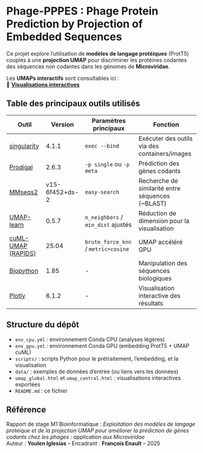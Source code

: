 # Phage-PPPES : Phage Protein Prediction by Projection of Embedded Sequences

Ce projet explore l’utilisation de **modèles de langage protéiques** (ProtT5) couplés à une **projection UMAP** pour discriminer les protéines codantes des séquences non codantes dans les génomes de **Microviridae**.

Les **UMAPs interactifs** sont consultables ici :  
🔗 **[Visualisations interactives](https://tulgar-bioinformatic.github.io/phage-pppes/)**

## Table des principaux outils utilisés

| Outil | Version | Paramètres principaux | Fonction |
|-------|---------|-----------------------|----------|
| [singularity](https://github.com/apptainer/singularity) | 4.1.1 | `exec --bind` | Exécuter des outils via des containers/images |
| [Prodigal](https://github.com/hyattpd/Prodigal) | 2.6.3 | `-p single` ou `-p meta` | Prédiction des gènes codants |
| [MMseqs2](https://github.com/soedinglab/MMseqs2) | v15-6f452+ds-2 | `easy-search` | Recherche de similarité entre séquences (~BLAST) |
| [UMAP-learn](https://umap-learn.readthedocs.io/) | 0.5.7 | `n_neighbors` / `min_dist` ajustés | Réduction de dimension pour la visualisation |
| [cuML-UMAP (RAPIDS)](https://docs.rapids.ai/api/cuml/stable/) | 25.04 | `brute_force_knn` / `metric=cosine` | UMAP accéléré GPU |
| [Biopython](https://biopython.org/) | 1.85 | - | Manipulation des séquences biologiques |
| [Plotly](https://plotly.com/python/) | 6.1.2 | - | Visualisation interactive des résultats |

## Structure du dépôt

- `env_cpu.yml` : environnement Conda CPU (analyses légères)
- `env_gpu.yml` : environnement Conda GPU (embedding ProtT5 + UMAP cuML)
- `scripts/` : scripts Python pour le prétraitement, l’embedding, et la visualisation
- `data/` : exemples de données d’entrée (ou liens vers les données)
- `umap_global.html` et `umap_central.html` : visualisations interactives exportées
- `README.md` : ce fichier

## Référence

Rapport de stage M1 Bioinformatique : *Exploitation des modèles de langage protéique et de la projection UMAP pour améliorer la prédiction de gènes codants chez les phages : application aux Microviridae*  
Auteur : **Youlen Iglesias** – Encadrant : **François Enault** – 2025

